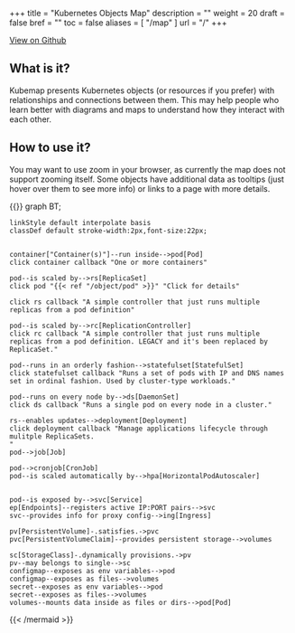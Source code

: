 +++
title = "Kubernetes Objects Map"
description = ""
weight = 20
draft = false
bref = ""
toc = false
aliases = [
    "/map"
]
url = "/"
+++

<div id="action-buttons">
    <a class="button outline big" href="https://github.com/cloudowski/kubemap">View on Github</a>
  </div>


  <h2 itemprop="headline"> What is it?</h2>
  <div id="post">
    Kubemap presents Kubernetes objects (or resources if you prefer) with relationships
    and connections between them.
    This may help people who learn better with diagrams and maps to understand how they interact with each other.
  </div>

  <h2 itemprop="headline"> How to use it?</h2>
  <div id="post">
    You may want to use zoom in your browser, as currently the map does not support zooming itself. Some objects have additional data as tooltips (just hover over them to see more info) or links to a page with more details.
  </div>

{{<mermaid>}}
graph BT;
    
    linkStyle default interpolate basis
    classDef default stroke-width:2px,font-size:22px;


    container["Container(s)"]--run inside-->pod[Pod]
    click container callback "One or more containers"

    pod--is scaled by-->rs[ReplicaSet]
    click pod "{{< ref "/object/pod" >}}" "Click for details"

    click rs callback "A simple controller that just runs multiple replicas from a pod definition"

    pod--is scaled by-->rc[ReplicationController]
    click rc callback "A simple controller that just runs multiple replicas from a pod definition. LEGACY and it's been replaced by ReplicaSet."

    pod--runs in an orderly fashion-->statefulset[StatefulSet]
    click statefulset callback "Runs a set of pods with IP and DNS names set in ordinal fashion. Used by cluster-type workloads."

    pod--runs on every node by-->ds[DaemonSet]
    click ds callback "Runs a single pod on every node in a cluster."

    rs--enables updates-->deployment[Deployment]
    click deployment callback "Manage applications lifecycle through mulitple ReplicaSets.
    "
    pod-->job[Job]

    pod-->cronjob[CronJob]
    pod--is scaled automatically by-->hpa[HorizontalPodAutoscaler]


    pod--is exposed by-->svc[Service]
    ep[Endpoints]--registers active IP:PORT pairs-->svc
    svc--provides info for proxy config-->ing[Ingress]
    
    pv[PersistentVolume]-.satisfies.->pvc
    pvc[PersistentVolumeClaim]--provides persistent storage-->volumes

    sc[StorageClass]-.dynamically provisions.->pv
    pv--may belongs to single-->sc
    configmap--exposes as env variables-->pod
    configmap--exposes as files-->volumes
    secret--exposes as env variables-->pod
    secret--exposes as files-->volumes
    volumes--mounts data inside as files or dirs-->pod[Pod]

{{< /mermaid >}}
